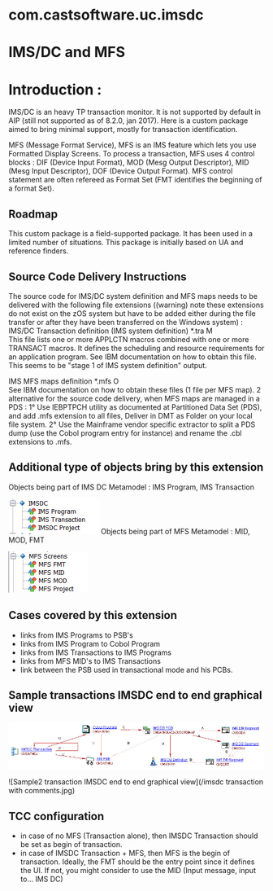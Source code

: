 # com.castsoftware.uc.imsdc

# IMS/DC and MFS 

# Introduction : 

IMS/DC is an heavy TP transaction monitor. It is not supported by default in AIP (still not supported as of 8.2.0, jan 2017). Here is a custom package aimed to bring minimal support, mostly for transaction identification.

MFS (Message Format Service), MFS is an IMS feature which lets you use Formatted Display Screens. To process a transaction, MFS uses 4 control blocks : DIF (Device Input Format), MOD (Mesg Output Descriptor), MID (Mesg Input Descriptor), DOF (Device Output Format). MFS control statement are often refereed as Format Set (FMT identifies the beginning of a format Set).  

## Roadmap
This custom package is a field-supported package. It has been used in a limited number of situations.
This package is initially based on UA and reference finders. 

## Source Code Delivery Instructions
The source code for IMS/DC system definition and MFS maps needs to be delivered with the following file extensions ((warning) note these extensions do not exist on the zOS system but have to be added either during the file transfer or after they have been transferred on the Windows system) :
IMS/DC Transaction definition (IMS system definition)
	*.tra	M	
This file lists one or more APPLCTN macros combined with one or more TRANSACT macros.
It defines the scheduling and resource requirements for an application program.
See IBM documentation on how to obtain this file.
This seems to be "stage 1 of IMS system definition" output.

IMS MFS maps definition	*.mfs	O	
See IBM documentation on how to obtain these files (1 file per MFS map).
2 alternative for the source code delivery, when MFS maps are managed in a PDS :
1° Use IEBPTPCH utility as documented at Partitioned Data Set (PDS), and add .mfs extension to all files, Deliver in DMT as Folder on your local file system.
2° Use the Mainframe vendor specific extractor to split a PDS dump (use the Cobol program entry for instance) and rename the .cbl extensions to .mfs.

## Additional type of objects bring by this extension 
Objects being part of IMS DC Metamodel : IMS Program, IMS Transaction 

![IMSDC](/imsdc.jpg)
Objects being part of MFS Metamodel : MID, MOD, FMT 

![MFS](/mfs.jpg) 

## Cases covered by this extension 

- links from IMS Programs to PSB's
- links from IMS Program to Cobol Program
- links from IMS Transactions to IMS Programs
- links from MFS MID's to IMS Transactions 
- link between the PSB used in transactional mode and his PCBs.  

## Sample transactions IMSDC end to end graphical view 
![Sample transaction IMSDC end to end graphical view](/imsdc_transaction6_PGU_page_Workaround.jpg)

![Sample2 transaction IMSDC end to end graphical view](/imsdc transaction with comments.jpg)

## TCC configuration
- in case of no MFS (Transaction alone), then IMSDC Transaction should be set as begin of transaction.
- in case of IMSDC Transaction + MFS, then MFS is the begin of transaction.
        Ideally, the FMT should be the entry point since it defines the UI.  If not, you might consider to use the MID (Input message, input to... IMS DC)
	
